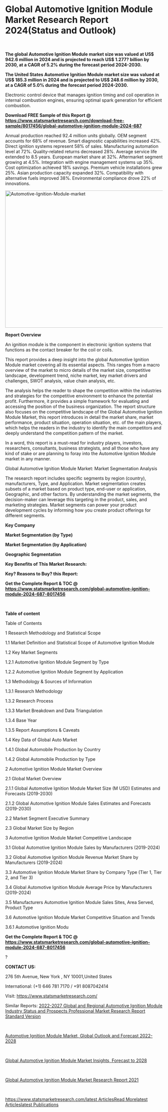 <h1>Global Automotive Ignition Module Market Research Report 2024(Status and Outlook)</h1><br/><p><strong>The global Automotive Ignition Module market size was valued at US$ 942.6 million in 2024 and is projected to reach US$ 1.277? billion by 2030, at a <strong>CAGR</strong> of 5.2% during the forecast period 2024-2030.</strong></p>
 
 
 
 <p><strong>The United States Automotive Ignition Module market size was valued at US$ 185.3 million in 2024 and is projected to US$ 248.6 million by 2030, at a <strong>CAGR</strong> of 5.0% during the forecast period 2024-2030.</strong></p>
 
 
 
 <p>Electronic control device that manages ignition timing and coil operation in internal combustion engines, ensuring optimal spark generation for efficient combustion.</p>
 
 
 
 <p><strong>Download FREE Sample of this Report @ <a href="https://www.statsmarketresearch.com/download-free-sample/8017456/global-automotive-ignition-module-2024-687">https://www.statsmarketresearch.com/download-free-sample/8017456/global-automotive-ignition-module-2024-687</a></strong></p>
 
 
 
 <p>Annual production reached 92.4 million units globally. OEM segment accounts for 68% of revenue. Smart diagnostic capabilities increased 42%. Direct ignition systems represent 58% of sales. Manufacturing automation level at 72%. Quality-related returns decreased 28%. Average service life extended to 8.5 years. European market share at 32%. Aftermarket segment growing at 4.5%. Integration with engine management systems up 35%. Cost optimization achieved 18% savings. Premium vehicle installations grew 25%. Asian production capacity expanded 32%. Compatibility with alternative fuels improved 38%. Environmental compliance drove 22% of innovations.</p>
 
 
 
 <p><img alt="Automotive-Ignition-Module-market" src="https://www.grandresearchstore.com/assets/report-images/Automotive_Ignition_Module_market.png" style="width: 730px; height: 438px;" /></p>
 
 
 
 <p><strong>Report Overview</strong></p>
 
 
 
 <p>An ignition module is the component in electronic ignition systems that functions as the contact breaker for the coil or coils.</p>
 
 
 
 <p>This report provides a deep insight into the global Automotive Ignition Module market covering all its essential aspects. This ranges from a macro overview of the market to micro details of the market size, competitive landscape, development trend, niche market, key market drivers and challenges, SWOT analysis, value chain analysis, etc.</p>
 
 
 
 <p>The analysis helps the reader to shape the competition within the industries and strategies for the competitive environment to enhance the potential profit. Furthermore, it provides a simple framework for evaluating and accessing the position of the business organization. The report structure also focuses on the competitive landscape of the Global Automotive Ignition Module Market, this report introduces in detail the market share, market performance, product situation, operation situation, etc. of the main players, which helps the readers in the industry to identify the main competitors and deeply understand the competition pattern of the market.</p>
 
 
 
 <p>In a word, this report is a must-read for industry players, investors, researchers, consultants, business strategists, and all those who have any kind of stake or are planning to foray into the Automotive Ignition Module market in any manner.</p>
 
 
 
 <p>Global Automotive Ignition Module Market: Market Segmentation Analysis</p>
 
 
 
 <p>The research report includes specific segments by region (country), manufacturers, Type, and Application. Market segmentation creates subsets of a market based on product type, end-user or application, Geographic, and other factors. By understanding the market segments, the decision-maker can leverage this targeting in the product, sales, and marketing strategies. Market segments can power your product development cycles by informing how you create product offerings for different segments.</p>
 
 
 
 <p><strong>Key Company</strong></p>
 
 
 
 <p><strong>Market Segmentation (by Type)</strong></p>
 
 
 
 <p><strong>Market Segmentation (<strong>by Application</strong>)</strong></p>
 
 
 
 <p><strong>Geographic Segmentation</strong></p>
 
 
 
 <p><strong>Key Benefits of This Market Research:</strong></p>
 
 
 
 <p><strong>Key? <strong>Reasons to Buy</strong>? this Report:</strong></p>
 
 
 
 <div><b>Get the Complete Report & TOC @ <a href="https://www.statsmarketresearch.com/global-automotive-ignition-module-2024-687-8017456">https://www.statsmarketresearch.com/global-automotive-ignition-module-2024-687-8017456</a></b></div>
 
 
 
 <p><br />
 
 <b>Table of content</b></p>
 
 
 
 <p>Table of Contents<br />
 
 1 Research Methodology and Statistical Scope<br />
 
 1.1 Market Definition and Statistical Scope of Automotive Ignition Module<br />
 
 1.2 Key Market Segments<br />
 
 1.2.1 Automotive Ignition Module Segment by Type<br />
 
 1.2.2 Automotive Ignition Module Segment by Application<br />
 
 1.3 Methodology & Sources of Information<br />
 
 1.3.1 Research Methodology<br />
 
 1.3.2 Research Process<br />
 
 1.3.3 Market Breakdown and Data Triangulation<br />
 
 1.3.4 Base Year<br />
 
 1.3.5 Report Assumptions & Caveats<br />
 
 1.4 Key Data of Global Auto Market<br />
 
 1.4.1 Global Automobile Production by Country<br />
 
 1.4.2 Global Automobile Production by Type<br />
 
 2 Automotive Ignition Module Market Overview<br />
 
 2.1 Global Market Overview<br />
 
 2.1.1 Global Automotive Ignition Module Market Size (M USD) Estimates and Forecasts (2019-2030)<br />
 
 2.1.2 Global Automotive Ignition Module Sales Estimates and Forecasts (2019-2030)<br />
 
 2.2 Market Segment Executive Summary<br />
 
 2.3 Global Market Size by Region<br />
 
 3 Automotive Ignition Module Market Competitive Landscape<br />
 
 3.1 Global Automotive Ignition Module Sales by Manufacturers (2019-2024)<br />
 
 3.2 Global Automotive Ignition Module Revenue Market Share by Manufacturers (2019-2024)<br />
 
 3.3 Automotive Ignition Module Market Share by Company Type (Tier 1, Tier 2, and Tier 3)<br />
 
 3.4 Global Automotive Ignition Module Average Price by Manufacturers (2019-2024)<br />
 
 3.5 Manufacturers Automotive Ignition Module Sales Sites, Area Served, Product Type<br />
 
 3.6 Automotive Ignition Module Market Competitive Situation and Trends<br />
 
 3.6.1 Automotive Ignition Modu</p>
 
 
 
 <div><b>Get the Complete Report & TOC @ <a href="https://www.statsmarketresearch.com/global-automotive-ignition-module-2024-687-8017456">https://www.statsmarketresearch.com/global-automotive-ignition-module-2024-687-8017456</a></b></div>
 
 
 
 <p>? </p>
 
 
 
 <p><b>CONTACT US:</b><br />
 
 276 5th Avenue, New York , NY 10001,United States<br />
 
 International: (+1) 646 781 7170 / +91 8087042414<br />
 
 Visit: <a href="https://www.statsmarketresearch.com/">https://www.statsmarketresearch.com/</a><br />
 
 Similar Reports: <a href="https://www.statsmarketresearch.com/global-automotive-ignition-module-2024-687-8017456">2022-2027 Global and Regional Automotive Ignition Module Industry Status and Prospects Professional Market Research Report Standard Version</a><br />
 
 <br />
 
 <a href="https://www.statsmarketresearch.com/global-automotive-ignition-module-2024-687-8017456">Automotive Ignition Module Market, Global Outlook and Forecast 2022-2028</a><br />
 
 <br />
 
 <a href="https://www.statsmarketresearch.com/global-automotive-ignition-module-2024-687-8017456">Global Automotive Ignition Module Market Insights, Forecast to 2028</a><br />
 
 <br />
 
 <a href="https://www.statsmarketresearch.com/global-automotive-ignition-module-2024-687-8017456">Global Automotive Ignition Module Market Research Report 2021</a><br />
 
 <br />
 
 <a href="https://gyeongbokgung.com">https://www.statsmarketresearch.com/</a><a href="https://hallyeomaritime.com">latest Articles</a><a href="https://jingwansa.com">Read More</a><a href="https://nguoiviet.jp/">latest Articles</a><a href="https://www.intelmarketresearch.com/">latest Publications</a></p>